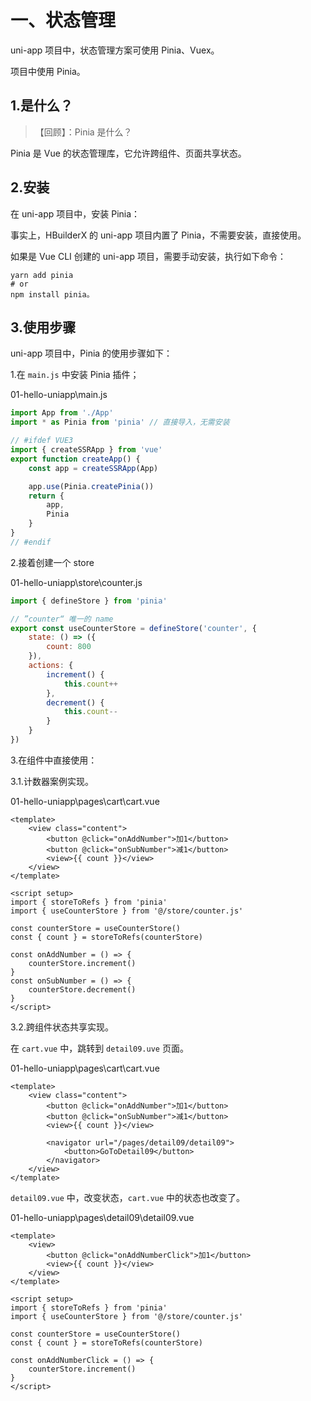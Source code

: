 # 一、状态管理

uni-app 项目中，状态管理方案可使用 Pinia、Vuex。

项目中使用 Pinia。

## 1.是什么？

> 【回顾】：Pinia 是什么？

Pinia 是 Vue 的状态管理库，它允许跨组件、页面共享状态。

## 2.安装

在 uni-app 项目中，安装 Pinia：

事实上，HBuilderX 的 uni-app 项目内置了 Pinia，不需要安装，直接使用。

如果是 Vue CLI 创建的 uni-app 项目，需要手动安装，执行如下命令：

```shell
yarn add pinia
# or
npm install pinia。
```

## 3.使用步骤

uni-app 项目中，Pinia 的使用步骤如下：

1.在 `main.js` 中安装 Pinia 插件；

01-hello-uniapp\main.js

```js
import App from './App'
import * as Pinia from 'pinia' // 直接导入，无需安装

// #ifdef VUE3
import { createSSRApp } from 'vue'
export function createApp() {
	const app = createSSRApp(App)

	app.use(Pinia.createPinia())
	return {
		app,
		Pinia
	}
}
// #endif
```

2.接着创建一个 store

01-hello-uniapp\store\counter.js

```js
import { defineStore } from 'pinia'

// ”counter“ 唯一的 name
export const useCounterStore = defineStore('counter', {
	state: () => ({
		count: 800
	}),
	actions: {
		increment() {
			this.count++
		},
		decrement() {
			this.count--
		}
	}
})
```

3.在组件中直接使用：

3.1.计数器案例实现。

01-hello-uniapp\pages\cart\cart.vue

```vue
<template>
	<view class="content">
		<button @click="onAddNumber">加1</button>
		<button @click="onSubNumber">减1</button>
		<view>{{ count }}</view>
	</view>
</template>

<script setup>
import { storeToRefs } from 'pinia'
import { useCounterStore } from '@/store/counter.js'

const counterStore = useCounterStore()
const { count } = storeToRefs(counterStore)

const onAddNumber = () => {
	counterStore.increment()
}
const onSubNumber = () => {
	counterStore.decrement()
}
</script>
```

3.2.跨组件状态共享实现。

在 `cart.vue` 中，跳转到 `detail09.uve` 页面。

01-hello-uniapp\pages\cart\cart.vue

```vue
<template>
	<view class="content">
		<button @click="onAddNumber">加1</button>
		<button @click="onSubNumber">减1</button>
		<view>{{ count }}</view>

		<navigator url="/pages/detail09/detail09">
			<button>GoToDetail09</button>
		</navigator>
	</view>
</template>
```

`detail09.vue` 中，改变状态，`cart.vue` 中的状态也改变了。

01-hello-uniapp\pages\detail09\detail09.vue

```vue
<template>
	<view>
		<button @click="onAddNumberClick">加1</button>
		<view>{{ count }}</view>
	</view>
</template>

<script setup>
import { storeToRefs } from 'pinia'
import { useCounterStore } from '@/store/counter.js'

const counterStore = useCounterStore()
const { count } = storeToRefs(counterStore)

const onAddNumberClick = () => {
	counterStore.increment()
}
</script>
```

